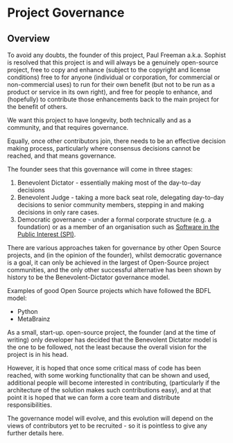 # Project Governance

## Overview

To avoid any doubts, the founder of this project,
Paul Freeman a.k.a. Sophist is resolved that this project is and will always be
a genuinely open-source project,
free to copy and enhance (subject to the copyright and license conditions)
free to for anyone (individual or corporation, for commercial or non-commercial uses)
to run for their own benefit (but not to be run as a product or service in its own right),
and free for people to enhance, and (hopefully) to contribute those enhancements
back to the main project for the benefit of others.

We want this project to have longevity,
both technically and as a community,
and that requires governance.

Equally, once other contributors join,
there needs to be an effective decision making process,
particularly where consensus decisions cannot be reached,
and that means governance.

The founder sees that this governance will come in three stages:

1. Benevolent Dictator - essentially making most of the day-to-day decisions
2. Benevolent Judge - taking a more back seat role, delegating day-to-day decisions
to senior community members, stepping in and making decisions in only rare cases.
3. Democratic governance - under a formal corporate structure (e.g. a foundation)
or as a member of an organisation such as
[Software in the Public Interest (SPI)](https://www.spi-inc.org/).

There are various approaches taken for governance by other Open Source projects,
and (in the opinion of the founder),
whilst democratic governance is a goal,
it can only be achieved in the largest of Open-Source project communities,
and the only other successful alternative has been shown by history
to be the Benevolent-Dictator governance model.

Examples of good Open Source projects which have followed the BDFL model:

* Python
* MetaBrainz

As a small, start-up. open-source project, the founder (and at the time of writing) only developer
has decided that the Benevolent Dictator model is the one to be followed,
not the least because the overall vision for the project is in his head.

However, it is hoped that once some critical mass of code has been reached,
with some working functionality that can be shown and used,
additional people will become interested in contributing,
(particularly if the architecture of the solution makes such contributions easy),
and at that point it is hoped that we can form a core team and distribute responsibilities.

The governance model will evolve, and this evolution will depend
on the views of contributors yet to be recruited -
so it is pointless to give any further details here.
